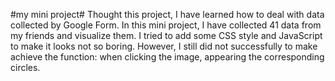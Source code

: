#my mini project#
Thought this project, I have learned how to deal with data collected by Google Form. In this mini project, I have collected 41 data from my friends and visualize them. I tried to add some CSS style and JavaScript to make it looks not so boring. However, I still did not successfully to make achieve the function: when clicking the image, appearing the corresponding circles. 
